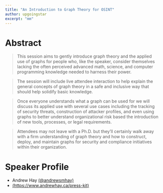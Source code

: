 ```yaml
---
title: "An Introduction to Graph Theory for OSINT"
author: upgoingstar
excerpt: "mm"
---
```

<center>
<script async class="speakerdeck-embed" data-id="975ee67cc98540a48c92eae69aede35e" data-ratio="1.77777777777778" src="//speakerdeck.com/assets/embed.js"></script></center>

# Abstract

> This session aims to gently introduce graph theory and the applied use of graphs for people who, like the speaker, consider themselves lacking the often perceived advanced math, science, and computer programming knowledge needed to harness their power.

> The session will include live attendee interaction to help explain the general concepts of graph theory in a safe and inclusive way that should help solidify basic knowledge.

> Once everyone understands what a graph can be used for we will discuss its applied use with several use cases including the tracking of security threats, construction of attacker profiles, and even using graphs to better understand organizational risk based the introduction of new tools, processes, or legal requirements.

> Attendees may not leave with a Ph.D. but they’ll certainly walk away with a firm understanding of graph theory and how to construct, deploy, and maintain graphs for security and compliance initiatives within their organization.


# Speaker Profile

- Andrew Hay [(@andrewsmhay)](https://twitter.com/andrewsmhay)
- [(https://www.andrewhay.ca/press-kit)](heighttps://www.andrewhay.ca/press-kit)



